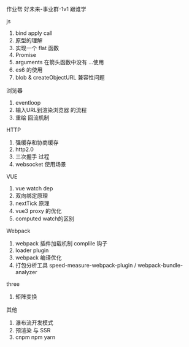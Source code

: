 作业帮 好未来-事业群-1v1 跟谁学



js 
1. bind apply call
2. 原型的理解
3. 实现一个 flat 函数
4. Promise
5. arguments 在箭头函数中没有 ...使用
6. es6 的使用
7. blob & createObjectURL 兼容性问题


浏览器
1. eventloop
2. 输入URL到渲染浏览器 的流程
3. 重绘 回流机制


HTTP
1. 强缓存和协商缓存
2. http2.0
3. 三次握手 过程
4. websocket 使用场景

VUE
1. vue watch dep
2. 双向绑定原理
3. nextTick 原理
4. vue3 proxy 的优化
5. computed watch的区别



Webpack
1. webpack 插件加载机制 complile 钩子
2. loader plugin
3. webpack 编译优化
4. 打包分析工具 speed-measure-webpack-plugin / webpack-bundle-analyzer

three
1. 矩阵变换

其他
1. 瀑布流开发模式
2. 预渲染 与 SSR
3. cnpm npm yarn